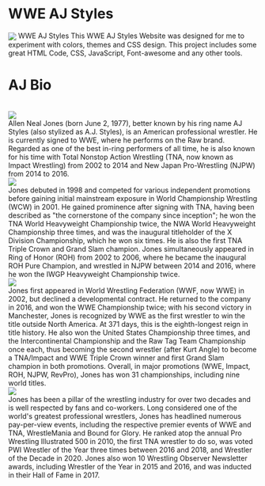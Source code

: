 # WWE AJ Styles
<img align="center" src="https://www.power-wrestling.de/wp-content/uploads/2019/11/AJ-Styles.jpg" />
WWE AJ Styles
This WWE AJ Styles Website was designed for me  to experiment with colors, themes and CSS design. This project includes some great HTML Code, CSS,  JavaScript, Font-awesome and any other tools. 

# AJ Bio
<br>
<img align="center" src="https://media.tenor.com/9uGlZEzxXuAAAAAC/aj-styles-wwe.gif" /><br>
Allen Neal Jones (born June 2, 1977), better known by his ring name AJ Styles (also stylized as A.J. Styles), is an American professional wrestler. He is currently signed to WWE, where he performs on the Raw brand. Regarded as one of the best in-ring performers of all time, he is also known for his time with Total Nonstop Action Wrestling (TNA, now known as Impact Wrestling) from 2002 to 2014 and New Japan Pro-Wrestling (NJPW) from 2014 to 2016.
<br>
<img align="center" src="https://media.bleacherreport.com/f_auto,w_1440,q_auto,c_fill/br-cms/0a/3d/b3/90/05ba/4253/a6a1/7cb3f58e2a25/crop_exact_styles.jpeg" /><br>
Jones debuted in 1998 and competed for various independent promotions before gaining initial mainstream exposure in World Championship Wrestling (WCW) in 2001. He gained prominence after signing with TNA, having been described as "the cornerstone of the company since inception"; he won the TNA World Heavyweight Championship twice, the NWA World Heavyweight Championship three times, and was the inaugural titleholder of the X Division Championship, which he won six times. He is also the first TNA Triple Crown and Grand Slam champion. Jones simultaneously appeared in Ring of Honor (ROH) from 2002 to 2006, where he became the inaugural ROH Pure Champion, and wrestled in NJPW between 2014 and 2016, where he won the IWGP Heavyweight Championship twice.
<br>
<img align="center" src="https://media.tenor.com/7ItFWweD8mEAAAAM/aj-styles-phenomenal-forearm.gif" />
<br>
Jones first appeared in World Wrestling Federation (WWF, now WWE) in 2002, but declined a developmental contract. He returned to the company in 2016, and won the WWE Championship twice; with his second victory in Manchester, Jones is recognized by WWE as the first wrestler to win the title outside North America. At 371 days, this is the eighth-longest reign in title history. He also won the United States Championship three times, and the Intercontinental Championship and the Raw Tag Team Championship once each, thus becoming the second wrestler (after Kurt Angle) to become a TNA/Impact and WWE Triple Crown winner and first Grand Slam champion in both promotions. Overall, in major promotions (WWE, Impact, ROH, NJPW, RevPro), Jones has won 31 championships, including nine world titles.
<br><img align="center" src="https://cdn.vox-cdn.com/uploads/chorus_asset/file/6162627/tumblr_o3qesaL2Iq1sbzhteo1_400.0.gif" /> <br>
Jones has been a pillar of the wrestling industry for over two decades and is well respected by fans and co-workers. Long considered one of the world's greatest professional wrestlers, Jones has headlined numerous pay-per-view events, including the respective premier events of WWE and TNA, WrestleMania and Bound for Glory. He ranked atop the annual Pro Wrestling Illustrated 500 in 2010, the first TNA wrestler to do so, was voted PWI Wrestler of the Year three times between 2016 and 2018, and Wrestler of the Decade in 2020. Jones also won 10 Wrestling Observer Newsletter awards, including Wrestler of the Year in 2015 and 2016, and was inducted in their Hall of Fame in 2017.

